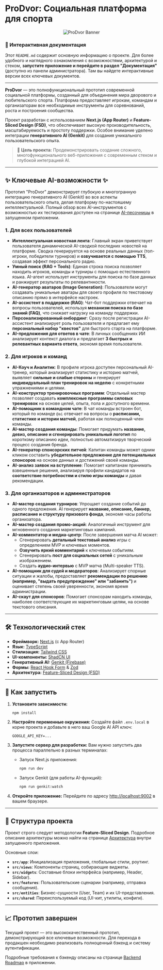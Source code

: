 # ProDvor: Социальная платформа для спорта

<p align="center">
  <img src="https://placehold.co/800x400.png" alt="ProDvor Banner" data-ai-hint="sports montage">
</p>

### 📖 Интерактивная документация

Этот `README.md` содержит основную информацию о проекте. Для более удобного и наглядного ознакомления с возможностями, архитектурой и стеком, **запустите приложение и перейдите в раздел "Документация"** (доступно из панели администратора). Там вы найдете интерактивные версии всех ключевых документов.

---

**ProDvor** — это полнофункциональный прототип современной социальной платформы, созданный для объединения мира дворового и любительского спорта. Платформа предоставляет игрокам, командам и организаторам все необходимые инструменты для соревнований, роста и построения сообщества.

Проект разработан с использованием **Next.js (App Router)** и **Feature-Sliced Design (FSD)**, что обеспечивает высокую производительность, масштабируемость и простоту поддержки. Особое внимание уделено интеграции **генеративного AI (Genkit)** для создания уникального пользовательского опыта.

> 🚀 **Цель проекта:** Продемонстрировать создание сложного, многофункционального веб-приложения с современным стеком и глубокой интеграцией AI.

---

## ✨ Ключевые AI-возможности ✨

Прототип "ProDvor" демонстрирует глубокую и многогранную интеграцию генеративного AI (Genkit) во все аспекты пользовательского опыта, делая платформу по-настояшему интеллектуальной. Полный обзор всех AI-инструментов с возможностью их тестирования доступен на странице [AI-песочницы](/ai-analysis) в запущенном приложении.

### 1. Для всех пользователей

- **Интеллектуальная новостная лента**: Главный экран приветствует пользователя динамической AI-сводкой последних новостей на платформе. Сводка генерируется на основе реальных данных (топ-игроки, победители турниров) и **озвучивается с помощью TTS**, создавая эффект персонального радио.
- **Умный поиск (RAG + Tools)**: Единая строка поиска позволяет находить игроков, команды и турниры с помощью естественного языка. AI-агент использует инструменты для поиска по базе данных и ранжирует результаты по релевантнности.
- **AI-генератор аватаров (Image Generation)**: Пользователи могут создавать уникальные аватары для своего профиля по текстовому описанию прямо в интерфейсе настроек.
- **AI-ассистент в поддержке (RAG)**: Чат-бот поддержки отвечает на вопросы пользователей, используя **механизм поиска по базе знаний (FAQ)**, что снижает нагрузку на команду поддержки.
- **Персонализированный онбординг**: Сразу после регистрации AI-ассистент анализирует роль пользователя и предлагает ему **персональный набор "квестов"** для быстрого старта на платформе.
- **AI-предложения для ответов в чате**: В личных сообщениях ИИ анализирует контекст диалога и предлагает **3 быстрых и релевантных варианта ответа**, экономя время пользователя.

### 2. Для игроков и команд

- **AI-Коуч и Аналитик**: В профиле игрока доступен персональный AI-тренер, который анализирует статистику и историю матчей, выявляет **сильные и слабые стороны** и генерирует **индивидуальный план тренировок на неделю** с конкретными упражнениями и целями.
- **AI-конструктор тренировочных программ**: Отдельный мастер позволяет создавать **комплексные программы силовых тренировок** на основе целей, опыта, пола и доступного времени.
- **AI-помощник в командном чате**: В чат команды встроен бот, который по команде `@ai` отвечает на вопросы о **расписании, статистике и истории матчей**, работая как полноценный член команды.
- **AI-мастер создания команды**: Помогает придумать **название, девиз, описание и сгенерировать уникальный логотип** по короткому описанию идеи, полностью автоматизируя творческий процесс создания бренда.
- **AI-генератор спонсорских питчей**: Капитан команды может одним кликом составить **убедительное предложение для потенциальных спонсоров** на основе данных и достижений своей команды.
- **AI-анализ заявок на вступление**: Помогает капитанам принимать взвешенные решения, анализируя профили кандидатов на **соответствие потребностям и стилю игры команды** и давая рекомендации.

### 3. Для организаторов и администраторов

- **AI-мастер создания турниров**: Упрощает создание событий до одного предложения. AI генерирует **название, описание, баннер, расписание и структуру призового фонда**, экономя часы работы организатора.
- **AI-мастер создания промо-акций**: Аналогичный инструмент для мгновенного создания маркетинговых кампаний.
- **AI-комментатор и медиа-центр**: После завершения матча AI может:
  - Сгенерировать **детальный текстовый анализ** игры с определением MVP и ключевых моментов.
  - **Озвучить яркий комментарий** к ключевым событиям.
  - Сгенерировать **пост для социальных сетей** с уникальным изображением.
  - Создать **аудио-интервью** с MVP матча (Multi-speaker TTS).
- **AI-помощник для судей и модераторов**: Анализирует спорные ситуации и жалобы, предоставляет **рекомендации по решению (например, "выдать предупреждение" или "забанить")** и оценивает степень своей уверенности, экономя время администрации.
- **AI-скаут для спонсоров**: Помогает спонсорам находить команды, наиболее соответствующие их маркетинговым целям, на основе текстового описания.

---

## 🛠️ Технологический стек

- **Фреймворк:** [Next.js](https://nextjs.org/) (с App Router)
- **Язык:** [TypeScript](https://www.typescriptlang.org/)
- **Стилизация:** [Tailwind CSS](https://tailwindcss.com/)
- **UI-компоненты:** [ShadCN UI](https://ui.shadcn.com/)
- **Генеративный AI:** [Genkit (Firebase)](https://firebase.google.com/docs/genkit)
- **Формы:** [React Hook Form](https://react-hook-form.com/) & [Zod](https://zod.dev/)
- **Архитектура:** [Feature-Sliced Design (FSD)](https://feature-sliced.design/)

---

## 🚀 Как запустить

1.  **Установите зависимости:**

    ```bash
    npm install
    ```

2.  **Настройте переменные окружения:**
    Создайте файл `.env.local` в корне проекта и добавьте в него ваш Google AI API ключ:

    ```
    GOOGLE_API_KEY=...
    ```

3.  **Запустите сервер для разработки:**
    Вам нужно запустить два процесса параллельно в разных терминалах:
    - Запуск Next.js приложения:
      ```bash
      npm run dev
      ```
    - Запуск Genkit (для работы AI-функций):
      ```bash
      npm run genkit:watch
      ```

4.  **Откройте приложение:**
    Перейдите по адресу [http://localhost:9002](http://localhost:9002) в вашем браузере.

---

## 📂 Структура проекта

Проект строго следует методологии **Feature-Sliced Design**. Подробное описание архитектуры можно найти на странице [Архитектура](/documents/architecture) внутри запущенного приложения.

Основные слои:

- **`src/app`**: Инициализация приложения, глобальные стили, роутинг.
- **`src/views`**: Компоненты страниц, собирающие виджеты.
- **`src/widgets`**: Составные блоки интерфейса (например, Header, Sidebar).
- **`src/features`**: Пользовательские сценарии (например, отправка сообщения).
- **`src/entities`**: Бизнес-сущности (User, Team) и их UI-представления.
- **`src/shared`**: Переиспользуемый код (UI-кит, утилиты, конфиги).

---

## 📈 Прототип завершен

Текущий проект — это высококачественный прототип, демонстрирующий все ключевые возможности. Для перехода в продакшен необходимо реализовать полноценный бэкенд и систему аутентификации.

Подробные требования к бэкенду описаны на странице [Backend Roadmap](/documents/backend-roadmap) в приложении.
